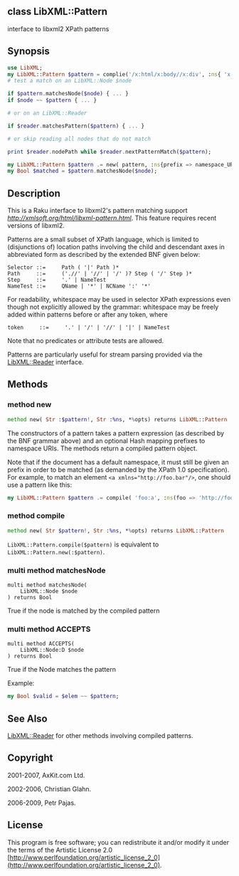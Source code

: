 class LibXML::Pattern
---------------------

interface to libxml2 XPath patterns

Synopsis
--------

```raku
use LibXML;
my LibXML::Pattern $pattern = complie('/x:html/x:body//x:div', :ns{ 'x' => 'http://www.w3.org/1999/xhtml' });
# test a match on an LibXML::Node $node

if $pattern.matchesNode($node) { ... }
if $node ~~ $pattern { ... }

# or on an LibXML::Reader

if $reader.matchesPattern($pattern) { ... }

# or skip reading all nodes that do not match

print $reader.nodePath while $reader.nextPatternMatch($pattern);

my LibXML::Pattern $pattern .= new( pattern, :ns{prefix => namespace_URI} );
my Bool $matched = $pattern.matchesNode($node);
```

Description
-----------

This is a Raku interface to libxml2's pattern matching support *http://xmlsoft.org/html/libxml-pattern.html*. This feature requires recent versions of libxml2.

Patterns are a small subset of XPath language, which is limited to (disjunctions of) location paths involving the child and descendant axes in abbreviated form as described by the extended BNF given below: 

```bnf
Selector ::=     Path ( '|' Path )*
Path     ::=     ('.//' | '//' | '/' )? Step ( '/' Step )*
Step     ::=     '.' | NameTest
NameTest ::=     QName | '*' | NCName ':' '*'
```

For readability, whitespace may be used in selector XPath expressions even though not explicitly allowed by the grammar: whitespace may be freely added within patterns before or after any token, where

```bnf
token     ::=     '.' | '/' | '//' | '|' | NameTest
```

Note that no predicates or attribute tests are allowed.

Patterns are particularly useful for stream parsing provided via the [LibXML::Reader](https://libxml-raku.github.io/LibXML-raku/Reader) interface.

Methods
-------

### method new

```raku
method new( Str :$pattern!, Str :%ns, *%opts) returns LibXML::Pattern
```

The constructors of a pattern takes a pattern expression (as described by the BNF grammar above) and an optional Hash mapping prefixes to namespace URIs. The methods return a compiled pattern object. 

Note that if the document has a default namespace, it must still be given an prefix in order to be matched (as demanded by the XPath 1.0 specification). For example, to match an element `<a xmlns="http://foo.bar"/>`, one should use a pattern like this: 

```raku
my LibXML::Pattern $pattern .= compile( 'foo:a', :ns(foo => 'http://foo.bar') );
```

### method compile

```raku
method new( Str $pattern!, Str :%ns, *%opts) returns LibXML::Pattern
```

`LibXML::Pattern.compile($pattern)` is equivalent to `LibXML::Pattern.new(:$pattern)`.

### multi method matchesNode

```perl6
multi method matchesNode(
    LibXML::Node $node
) returns Bool
```

True if the node is matched by the compiled pattern

### multi method ACCEPTS

```perl6
multi method ACCEPTS(
    LibXML::Node:D $node
) returns Bool
```

True if the Node matches the pattern

Example:

```raku
my Bool $valid = $elem ~~ $pattern;
```

See Also
--------

[LibXML::Reader](https://libxml-raku.github.io/LibXML-raku/Reader) for other methods involving compiled patterns.

Copyright
---------

2001-2007, AxKit.com Ltd.

2002-2006, Christian Glahn.

2006-2009, Petr Pajas.

License
-------

This program is free software; you can redistribute it and/or modify it under the terms of the Artistic License 2.0 [http://www.perlfoundation.org/artistic_license_2_0](http://www.perlfoundation.org/artistic_license_2_0).

